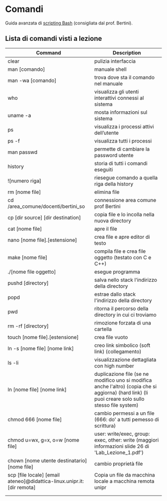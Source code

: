 # Comandi
Guida avanzata di [scripting Bash](http://www.pluto.it/files/ildp/guide/abs/index.html) (consigliata dal prof. Bertini).

## Lista di comandi visti a lezione
| Command           | Description |
| ---               | --- |
| clear             | pulizia interfaccia |
| man [comando]     | manuale shell |
| man -wa [comando] | trova dove sta il comando nel manuale |
| who               | visualizza gli utenti interattivi connessi al sistema |
| uname -a          | mosta informazioni sul sistema |
| ps                | visualizza i processi attivi dell’utente |
| ps -f             | visualizza tutti i processi |
| man passwd        | permette di cambiare la password utente |
| history           | storia di tutti i comandi eseguiti |
| ![numero riga]    | riesegue comando a quella riga della history |
| rm [nome file]    | elimina file |
| cd /area_comune/docenti/bertini_so 	| connessione area comune prof Bertini |
| cp [dir source] [dir destination] 	| copia file e lo incolla nella nuova directory |
| cat [nome file]   					| apre il file |
| nano [nome file].[estensione] 		| crea file e apre editor di testo |
| make [nome file] 						| compila file e crea file oggetto (testato con C e C++) |
| ./[nome file oggetto] 				| esegue programma |
| pushd [directory] 					| salva nello stack l'indirizzo della directory |
| popd 									| estrae dallo stack l'indirizzo della directory |
| pwd 									| ritorna il percorso della directory in cui ci troviamo |
| rm -rf [directory] 					| rimozione forzata di una cartella |
| touch [nome file].[estensione] 		| crea file vuoto |
| ln -s [nome file] [nome link] 		| creo link simbolico (soft link) (collegamento) |
| ls -li 								| visualizzazione dettagliata con high number |
| ln [nome file] [nome link]			| duplicazione file (se ne modifico uno si modifica anche l'altro) (copia che si aggiorna) (hard link) (li puoi creare solo sullo stesso file system) |
| chmod 666 [nome file] 				| cambio permessi a un file (666: do' a tutti pemesso di scrittura) |
| chmod u=wx, g=x, o=w [nome file] 		| user: write/exec, group: exec, other: write (maggiori informazioni slide 26 di 'Lab_Lezione_1.pdf') |
| chown [nome utente destinatario] [nome file] | cambio proprietà file |
| scp [file locale] [email ateneo]@didattica-linux.unipr.it:[dir remota] | Copia un file da macchina locale a macchina remota unipr |
|  |  |
|  |  |
